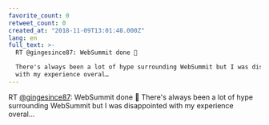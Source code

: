 ```yaml
---
favorite_count: 0
retweet_count: 0
created_at: "2018-11-09T13:01:48.000Z"
lang: en
full_text: >-
  RT @gingesince87: WebSummit done 🎤

  There's always been a lot of hype surrounding WebSummit but I was disappointed
  with my experience overal…
---
```


RT [@gingesince87](https://twitter.com/gingesince87): WebSummit done 🎤 There's
always been a lot of hype surrounding WebSummit but I was disappointed with my
experience overal…
